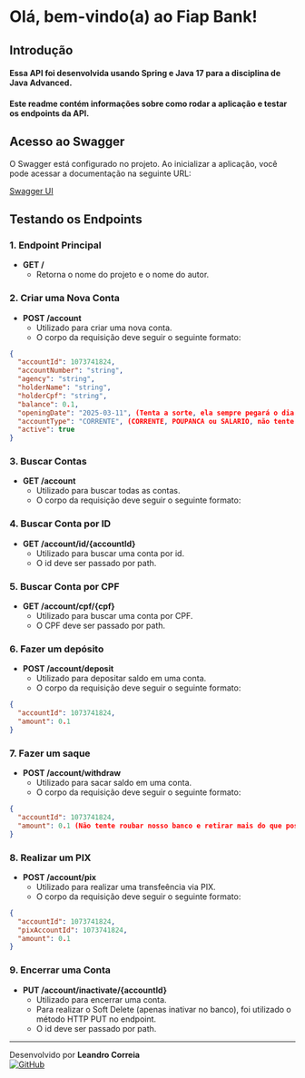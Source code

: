 # Olá, bem-vindo(a) ao Fiap Bank!

## Introdução

#### Essa API foi desenvolvida usando Spring e Java 17 para a disciplina de Java Advanced.
#### Este readme contém informações sobre como rodar a aplicação e testar os endpoints da API.

## Acesso ao Swagger

O Swagger está configurado no projeto. Ao inicializar a aplicação, você pode acessar a documentação na seguinte URL:

[Swagger UI](http://localhost:8080/swagger-ui.html)

## Testando os Endpoints

### 1. Endpoint Principal

- **GET /**
  - Retorna o nome do projeto e o nome do autor.

### 2. Criar uma Nova Conta

- **POST /account**
  - Utilizado para criar uma nova conta.
  - O corpo da requisição deve seguir o seguinte formato:

```json
{
  "accountId": 1073741824,
  "accountNumber": "string",
  "agency": "string",
  "holderName": "string",
  "holderCpf": "string",
  "balance": 0.1,
  "openingDate": "2025-03-11", (Tenta a sorte, ela sempre pegará o dia e horário atual)
  "accountType": "CORRENTE", (CORRENTE, POUPANCA ou SALARIO, não tente nada diferente para não ser explodido por um 400!)
  "active": true
}
```

### 3. Buscar Contas

- **GET /account**
  - Utilizado para buscar todas as contas.
  - O corpo da requisição deve seguir o seguinte formato:
 
### 4. Buscar Conta por ID

- **GET /account/id/{accountId}**
  - Utilizado para buscar uma conta por id.
  - O id deve ser passado por path.

 ### 5. Buscar Conta por CPF

- **GET /account/cpf/{cpf}**
  - Utilizado para buscar uma conta por CPF.
  - O CPF deve ser passado por path.

### 6. Fazer um depósito

- **POST /account/deposit**
  - Utilizado para depositar saldo em uma conta.
  - O corpo da requisição deve seguir o seguinte formato:

```json
{
  "accountId": 1073741824,
  "amount": 0.1
}
```

### 7. Fazer um saque

- **POST /account/withdraw**
  - Utilizado para sacar saldo em uma conta.
  - O corpo da requisição deve seguir o seguinte formato:

```json
{
  "accountId": 1073741824,
  "amount": 0.1 (Não tente roubar nosso banco e retirar mais do que possui)
}
```

### 8. Realizar um PIX

- **POST /account/pix**
  - Utilizado para realizar uma transfeência via PIX.
  - O corpo da requisição deve seguir o seguinte formato:

```json
{
  "accountId": 1073741824,
  "pixAccountId": 1073741824,
  "amount": 0.1
}
```

### 9. Encerrar uma Conta

- **PUT /account/inactivate/{accountId}**
  - Utilizado para encerrar uma conta.
  - Para realizar o Soft Delete (apenas inativar no banco), foi utilizado o método HTTP PUT no endpoint.
  - O id deve ser passado por path.


---
Desenvolvido por **Leandro Correia**  
[![GitHub](https://img.shields.io/badge/GitHub-000?logo=github&logoColor=white&style=for-the-badge)](https://github.com/correialeo)

